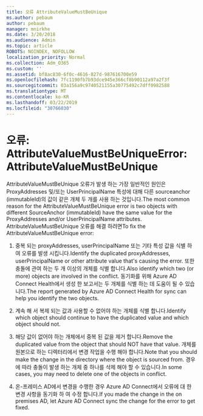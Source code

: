 ```yaml
---
title: 오류 AttributeValueMustBeUnique
ms.author: pebaum
author: pebaum
manager: mnirkhe
ms.date: 3/20/2018
ms.audience: Admin
ms.topic: article
ROBOTS: NOINDEX, NOFOLLOW
localization_priority: Normal
ms.collection: Adm_O365
ms.custom: ''
ms.assetid: bf8ac830-6f0c-4616-827d-987616700e59
ms.openlocfilehash: 7fc1190fb7b93dce945e366cf8b90112a97a2f3f
ms.sourcegitcommit: 03a156a9c9740521155a30775492c7dff0982588
ms.translationtype: MT
ms.contentlocale: ko-KR
ms.lasthandoff: 03/22/2019
ms.locfileid: "30766030"
---
```

# <a name="error-attributevaluemustbeunique"></a><span data-ttu-id="18cf6-102">오류: AttributeValueMustBeUnique</span><span class="sxs-lookup"><span data-stu-id="18cf6-102">Error: AttributeValueMustBeUnique</span></span>

<span data-ttu-id="18cf6-103">AttributeValueMustBeUnique 오류가 발생 하는 가장 일반적인 원인은 ProxyAddresses 및/또는 UserPrincipalName 특성에 대해 다른 sourceanchor (immutableId)의 값이 같은 개체 두 개를 사용 하는 것입니다.</span><span class="sxs-lookup"><span data-stu-id="18cf6-103">The most common reason for the AttributeValueMustBeUnique error is two objects with different SourceAnchor (immutableId) have the same value for the ProxyAddresses and/or UserPrincipalName attributes.</span></span> <span data-ttu-id="18cf6-104">AttributeValueMustBeUnique 오류를 해결 하려면</span><span class="sxs-lookup"><span data-stu-id="18cf6-104">To fix the AttributeValueMustBeUnique error:</span></span>
  
1. <span data-ttu-id="18cf6-105">중복 되는 proxyAddresses, userPrincipalName 또는 기타 특성 값을 식별 하 여 오류를 발생 시킵니다.</span><span class="sxs-lookup"><span data-stu-id="18cf6-105">Identify the duplicated proxyAddresses, userPrincipalName or other attribute value that's causing the error.</span></span> <span data-ttu-id="18cf6-106">또한 충돌에 관여 하는 두 개 이상의 개체를 식별 합니다.</span><span class="sxs-lookup"><span data-stu-id="18cf6-106">Also identify which two (or more) objects are involved in the conflict.</span></span> <span data-ttu-id="18cf6-107">동기화를 위해 Azure AD Connect Health에서 생성 한 보고서는 두 개체를 식별 하는 데 도움이 될 수 있습니다.</span><span class="sxs-lookup"><span data-stu-id="18cf6-107">The report generated by Azure AD Connect Health for sync can help you identify the two objects.</span></span>
    
2. <span data-ttu-id="18cf6-108">계속 해 서 복제 되는 값과 사용할 수 없어야 하는 개체를 식별 합니다.</span><span class="sxs-lookup"><span data-stu-id="18cf6-108">Identify which object should continue to have the duplicated value and which object should not.</span></span>
    
3. <span data-ttu-id="18cf6-109">해당 값이 없어야 하는 개체에서 중복 된 값을 제거 합니다.</span><span class="sxs-lookup"><span data-stu-id="18cf6-109">Remove the duplicated value from the object that should NOT have that value.</span></span> <span data-ttu-id="18cf6-110">개체를 원본으로 하는 디렉터리에서 변경 작업을 수행 해야 합니다.</span><span class="sxs-lookup"><span data-stu-id="18cf6-110">Note that you should make the change in the directory where the object is sourced from.</span></span> <span data-ttu-id="18cf6-111">경우에 따라 충돌이 발생 하는 개체 중 하나를 삭제 해야 할 수 있습니다.</span><span class="sxs-lookup"><span data-stu-id="18cf6-111">In some cases, you may need to delete one of the objects in conflict.</span></span>
    
4. <span data-ttu-id="18cf6-112">온-프레미스 AD에서 변경을 수행한 경우 Azure AD Connect에서 오류에 대 한 변경 사항을 동기화 하 여 수정 합니다.</span><span class="sxs-lookup"><span data-stu-id="18cf6-112">If you made the change in the on premises AD, let Azure AD Connect sync the change for the error to get fixed.</span></span>
    

